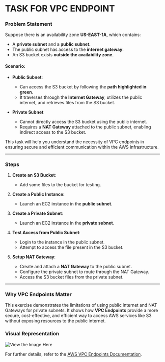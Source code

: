 # TASK FOR VPC ENDPOINT

### Problem Statement
Suppose there is an availability zone **US-EAST-1A**, which contains:
- A **private subnet** and a **public subnet**.
- The public subnet has access to the **internet gateway**.
- An S3 bucket exists **outside the availability zone**.

#### Scenario:
- **Public Subnet**: 
  - Can access the S3 bucket by following the **path highlighted in green**.
  - It traverses through the **Internet Gateway**, utilizes the public internet, and retrieves files from the S3 bucket.

- **Private Subnet**: 
  - Cannot directly access the S3 bucket using the public internet.
  - Requires a **NAT Gateway** attached to the public subnet, enabling indirect access to the S3 bucket.

This task will help you understand the necessity of VPC endpoints in ensuring secure and efficient communication within the AWS infrastructure.

---

### Steps

1. **Create an S3 Bucket**:
   - Add some files to the bucket for testing.

2. **Create a Public Instance**:
   - Launch an EC2 instance in the **public subnet**.

3. **Create a Private Subnet**:
   - Launch an EC2 instance in the **private subnet**.

4. **Test Access from Public Subnet**:
   - Login to the instance in the public subnet.
   - Attempt to access the file present in the S3 bucket.

5. **Setup NAT Gateway**:
   - Create and attach a **NAT Gateway** to the public subnet.
   - Configure the private subnet to route through the NAT Gateway.
   - Access the S3 bucket files from the private subnet.

---

### Why VPC Endpoints Matter
This exercise demonstrates the limitations of using public internet and NAT Gateways for private subnets. It shows how **VPC Endpoints** provide a more secure, cost-effective, and efficient way to access AWS services like S3 without exposing resources to the public internet.

### Visual Representation
![View the Image Here](#) <!-- Replace '#' with the URL to the image -->

For further details, refer to the [AWS VPC Endpoints Documentation](https://docs.aws.amazon.com/vpc/latest/userguide/vpc-endpoints.html).

